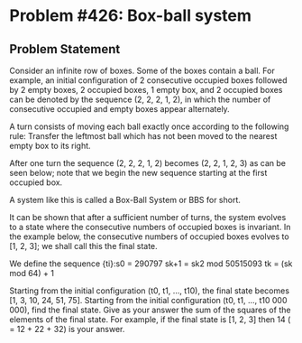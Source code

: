 # Problem #426: Box-ball system 

## Problem Statement 


Consider an infinite row of boxes. Some of the boxes contain a ball. For example, an initial configuration of 2 consecutive occupied boxes followed by 2 empty boxes, 2 occupied boxes, 1 empty box, and 2 occupied boxes can be denoted by the sequence (2, 2, 2, 1, 2), in which the number of consecutive occupied and empty boxes appear alternately.


A turn consists of moving each ball exactly once according to the following rule: Transfer the leftmost ball which has not been moved to the nearest empty box to its right.


After one turn the sequence (2, 2, 2, 1, 2) becomes (2, 2, 1, 2, 3) as can be seen below; note that we begin the new sequence starting at the first occupied box.




A system like this is called a Box-Ball System or BBS for short.


It can be shown that after a sufficient number of turns, the system evolves to a state where the consecutive numbers of occupied boxes is invariant. In the example below, the consecutive numbers of occupied boxes evolves to [1, 2, 3]; we shall call this the final state.




We define the sequence {ti}:s0 = 290797
sk+1 = sk2 mod 50515093
tk = (sk mod 64) + 1

Starting from the initial configuration (t0, t1, …, t10), the final state becomes [1, 3, 10, 24, 51, 75].
Starting from the initial configuration (t0, t1, …, t10 000 000), find the final state.
Give as your answer the sum of the squares of the elements of the final state. For example, if the final state is [1, 2, 3] then 14 ( = 12 + 22 + 32) is your answer.

